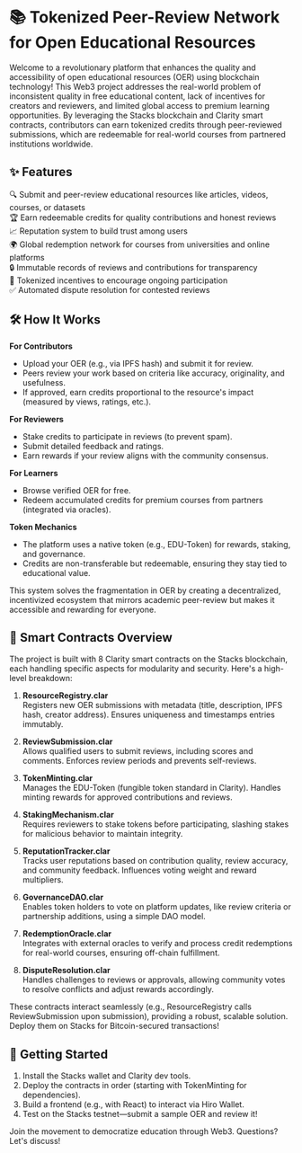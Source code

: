 # 📚 Tokenized Peer-Review Network for Open Educational Resources

Welcome to a revolutionary platform that enhances the quality and accessibility of open educational resources (OER) using blockchain technology! This Web3 project addresses the real-world problem of inconsistent quality in free educational content, lack of incentives for creators and reviewers, and limited global access to premium learning opportunities. By leveraging the Stacks blockchain and Clarity smart contracts, contributors can earn tokenized credits through peer-reviewed submissions, which are redeemable for real-world courses from partnered institutions worldwide.

## ✨ Features

🔍 Submit and peer-review educational resources like articles, videos, courses, or datasets  
🏆 Earn redeemable credits for quality contributions and honest reviews  
📈 Reputation system to build trust among users  
🌍 Global redemption network for courses from universities and online platforms  
🔒 Immutable records of reviews and contributions for transparency  
🚀 Tokenized incentives to encourage ongoing participation  
✅ Automated dispute resolution for contested reviews  

## 🛠 How It Works

**For Contributors**  
- Upload your OER (e.g., via IPFS hash) and submit it for review.  
- Peers review your work based on criteria like accuracy, originality, and usefulness.  
- If approved, earn credits proportional to the resource's impact (measured by views, ratings, etc.).  

**For Reviewers**  
- Stake credits to participate in reviews (to prevent spam).  
- Submit detailed feedback and ratings.  
- Earn rewards if your review aligns with the community consensus.  

**For Learners**  
- Browse verified OER for free.  
- Redeem accumulated credits for premium courses from partners (integrated via oracles).  

**Token Mechanics**  
- The platform uses a native token (e.g., EDU-Token) for rewards, staking, and governance.  
- Credits are non-transferable but redeemable, ensuring they stay tied to educational value.  

This system solves the fragmentation in OER by creating a decentralized, incentivized ecosystem that mirrors academic peer-review but makes it accessible and rewarding for everyone.

## 🔗 Smart Contracts Overview

The project is built with 8 Clarity smart contracts on the Stacks blockchain, each handling specific aspects for modularity and security. Here's a high-level breakdown:

1. **ResourceRegistry.clar**  
   Registers new OER submissions with metadata (title, description, IPFS hash, creator address). Ensures uniqueness and timestamps entries immutably.

2. **ReviewSubmission.clar**  
   Allows qualified users to submit reviews, including scores and comments. Enforces review periods and prevents self-reviews.

3. **TokenMinting.clar**  
   Manages the EDU-Token (fungible token standard in Clarity). Handles minting rewards for approved contributions and reviews.

4. **StakingMechanism.clar**  
   Requires reviewers to stake tokens before participating, slashing stakes for malicious behavior to maintain integrity.

5. **ReputationTracker.clar**  
   Tracks user reputations based on contribution quality, review accuracy, and community feedback. Influences voting weight and reward multipliers.

6. **GovernanceDAO.clar**  
   Enables token holders to vote on platform updates, like review criteria or partnership additions, using a simple DAO model.

7. **RedemptionOracle.clar**  
   Integrates with external oracles to verify and process credit redemptions for real-world courses, ensuring off-chain fulfillment.

8. **DisputeResolution.clar**  
   Handles challenges to reviews or approvals, allowing community votes to resolve conflicts and adjust rewards accordingly.

These contracts interact seamlessly (e.g., ResourceRegistry calls ReviewSubmission upon submission), providing a robust, scalable solution. Deploy them on Stacks for Bitcoin-secured transactions!

## 🚀 Getting Started

1. Install the Stacks wallet and Clarity dev tools.  
2. Deploy the contracts in order (starting with TokenMinting for dependencies).  
3. Build a frontend (e.g., with React) to interact via Hiro Wallet.  
4. Test on the Stacks testnet—submit a sample OER and review it!  

Join the movement to democratize education through Web3. Questions? Let's discuss!